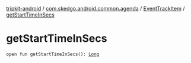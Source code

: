 [tripkit-android](../../index.md) / [com.skedgo.android.common.agenda](../index.md) / [EventTrackItem](index.md) / [getStartTimeInSecs](./get-start-time-in-secs.md)

# getStartTimeInSecs

`open fun getStartTimeInSecs(): `[`Long`](https://kotlinlang.org/api/latest/jvm/stdlib/kotlin/-long/index.html)
